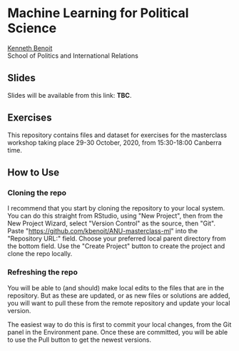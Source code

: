 # Machine Learning for Political Science

[Kenneth Benoit](https://kenbenoit.net)  
School of Politics and International Relations

## Slides

Slides will be available from this link: **TBC**.

## Exercises

This repository contains files and dataset for exercises for the masterclass workshop taking place
29-30 October, 2020, from 15:30-18:00 Canberra time.

## How to Use

### Cloning the repo

I recommend that you start by cloning the repository to your local system.  You can do this straight from RStudio, using "New Project", then from the New Project Wizard, select "Version Control" as the source, then "Git".  Paste "https://github.com/kbenoit/ANU-masterclass-ml" into the "Repository URL:" field.  Choose your preferred local parent directory from the bottom field.  Use the "Create Project" button to create the project and clone the repo locally.

### Refreshing the repo

You will be able to (and should) make local edits to the files that are in the repository.  But as these are updated, or as new files or solutions are added, you will want to pull these from the remote repository and update your local version.

The easiest way to do this is first to commit your local changes, from the Git panel in the Environment pane.  Once these are committed, you will be able to use the Pull button to get the newest versions.

